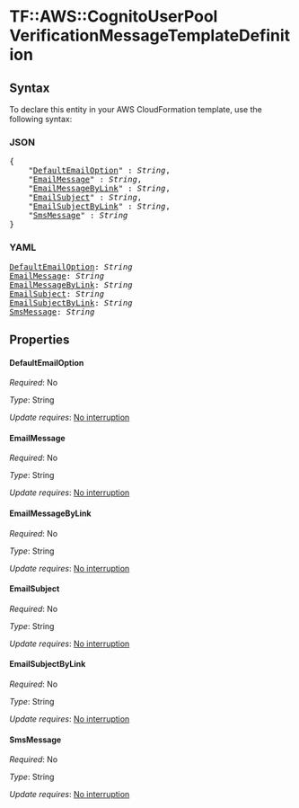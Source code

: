 # TF::AWS::CognitoUserPool VerificationMessageTemplateDefinition

## Syntax

To declare this entity in your AWS CloudFormation template, use the following syntax:

### JSON

<pre>
{
    "<a href="#defaultemailoption" title="DefaultEmailOption">DefaultEmailOption</a>" : <i>String</i>,
    "<a href="#emailmessage" title="EmailMessage">EmailMessage</a>" : <i>String</i>,
    "<a href="#emailmessagebylink" title="EmailMessageByLink">EmailMessageByLink</a>" : <i>String</i>,
    "<a href="#emailsubject" title="EmailSubject">EmailSubject</a>" : <i>String</i>,
    "<a href="#emailsubjectbylink" title="EmailSubjectByLink">EmailSubjectByLink</a>" : <i>String</i>,
    "<a href="#smsmessage" title="SmsMessage">SmsMessage</a>" : <i>String</i>
}
</pre>

### YAML

<pre>
<a href="#defaultemailoption" title="DefaultEmailOption">DefaultEmailOption</a>: <i>String</i>
<a href="#emailmessage" title="EmailMessage">EmailMessage</a>: <i>String</i>
<a href="#emailmessagebylink" title="EmailMessageByLink">EmailMessageByLink</a>: <i>String</i>
<a href="#emailsubject" title="EmailSubject">EmailSubject</a>: <i>String</i>
<a href="#emailsubjectbylink" title="EmailSubjectByLink">EmailSubjectByLink</a>: <i>String</i>
<a href="#smsmessage" title="SmsMessage">SmsMessage</a>: <i>String</i>
</pre>

## Properties

#### DefaultEmailOption

_Required_: No

_Type_: String

_Update requires_: [No interruption](https://docs.aws.amazon.com/AWSCloudFormation/latest/UserGuide/using-cfn-updating-stacks-update-behaviors.html#update-no-interrupt)

#### EmailMessage

_Required_: No

_Type_: String

_Update requires_: [No interruption](https://docs.aws.amazon.com/AWSCloudFormation/latest/UserGuide/using-cfn-updating-stacks-update-behaviors.html#update-no-interrupt)

#### EmailMessageByLink

_Required_: No

_Type_: String

_Update requires_: [No interruption](https://docs.aws.amazon.com/AWSCloudFormation/latest/UserGuide/using-cfn-updating-stacks-update-behaviors.html#update-no-interrupt)

#### EmailSubject

_Required_: No

_Type_: String

_Update requires_: [No interruption](https://docs.aws.amazon.com/AWSCloudFormation/latest/UserGuide/using-cfn-updating-stacks-update-behaviors.html#update-no-interrupt)

#### EmailSubjectByLink

_Required_: No

_Type_: String

_Update requires_: [No interruption](https://docs.aws.amazon.com/AWSCloudFormation/latest/UserGuide/using-cfn-updating-stacks-update-behaviors.html#update-no-interrupt)

#### SmsMessage

_Required_: No

_Type_: String

_Update requires_: [No interruption](https://docs.aws.amazon.com/AWSCloudFormation/latest/UserGuide/using-cfn-updating-stacks-update-behaviors.html#update-no-interrupt)

